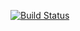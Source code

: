 [![Build Status](https://travis-ci.org/kibotu/MediaGallery.svg?branch=master)](https://travis-ci.org/kibotu/MediaGallery)